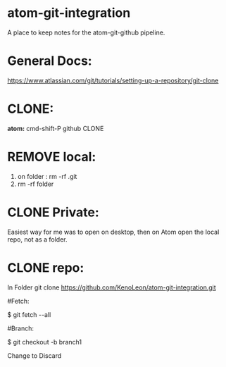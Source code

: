 # atom-git-integration
A place to keep notes for the atom-git-github pipeline.


# General Docs:
https://www.atlassian.com/git/tutorials/setting-up-a-repository/git-clone

# CLONE:
**atom:** cmd-shift-P github CLONE


# REMOVE local:

1. on folder : rm -rf .git
2. rm -rf folder


# CLONE Private:

Easiest way for me was to open on desktop, then on Atom open the local repo, not as a folder.


# CLONE repo:
In Folder
git clone https://github.com/KenoLeon/atom-git-integration.git

#Fetch:

$ git fetch --all

#Branch:

$ git checkout -b branch1


Change to Discard
